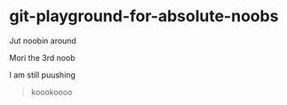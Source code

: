 # git-playground-for-absolute-noobs
Jut noobin around

Mori the 3rd noob

I am still puushing

> koookoooo
